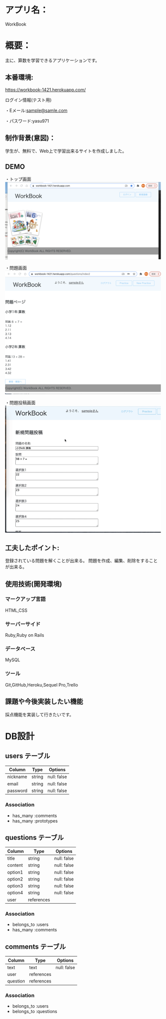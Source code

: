 # アプリ名：
WorkBook

# 概要：
主に、算数を学習できるアプリケーションです。

## 本番環境:
https://workbook-1421.herokuapp.com/

ログイン情報(テスト用)

・Eメール:sample@samle.com

・パスワード:yasu971


## 制作背景(意図)：
学生が、無料で、Web上で学習出来るサイトを作成しました。

## DEMO

・トップ画面
![デモ画像1](./app/assets/images/demo.png)

・問題画面
![デモ画像2](./app/assets/images/demo2.png)

・問題投稿画面
![デモ画像3](./app/assets/images/demo3.gif)

## 工夫したポイント:
登録されている問題を解くことが出来る。
問題を作成、編集、削除をすることが出来る。

## 使用技術(開発環境)
### マークアップ言語
HTML,CSS

### サーバーサイド
Ruby,Ruby on Rails

### データベース
MySQL

### ツール
Git,GitHub,Heroku,Sequel Pro,Trello

## 課題や今後実装したい機能
採点機能を実装して行きたいです。

# DB設計

## users テーブル

| Column     | Type   | Options     |
| ---------- | ------ | ----------- |
| nickname   | string | null: false |
| email      | string | null: false |
| password   | string | null: false |

### Association

- has_many :comments
- has_many :prototypes

## questions テーブル

| Column     | Type         | Options     |
| ---------- | ------------ | ----------- |
| title      | string       | null: false |
| content    | string       | null: false |
| option1    | string       | null: false |
| option2    | string       | null: false |
| option3    | string       | null: false |
| option4    | string       | null: false |
| user       | references   |             |

### Association

- belongs_to :users
- has_many :comments

## comments テーブル

| Column    | Type       | Options     |
| --------- | ---------- | ----------- |
| text      | text       | null: false |
| user      | references |             |
| question  | references |             |

### Association

- belongs_to :users
- belongs_to :questions
